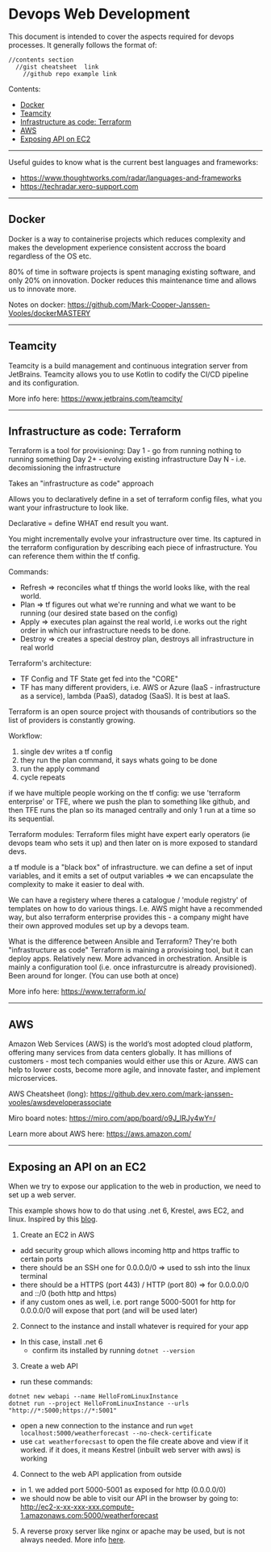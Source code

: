 # Devops Web Development 
This document is intended to cover the aspects required for devops processes. It generally follows the format of:
````
//contents section
  //gist cheatsheet  link
    //github repo example link
````

Contents: 
- [Docker](#docker)
- [Teamcity](#teamcity)
- [Infrastructure as code: Terraform](#terraform)
- [AWS](#aws)
- [Exposing API on EC2](#exposing-an-api-on-an-ec2)

---

Useful guides to know what is the current best languages and frameworks:
- https://www.thoughtworks.com/radar/languages-and-frameworks  
- https://techradar.xero-support.com
​

---
## Docker 
Docker is a way to containerise projects which reduces complexity and makes the development experience consistent accross the board regardless of the OS etc. 

80% of time in software projects is spent managing existing software, and only 20% on innovation. Docker reduces this maintenance time and allows us to innovate more. 

Notes on docker: 
https://github.com/Mark-Cooper-Janssen-Vooles/dockerMASTERY


---
## Teamcity 
Teamcity is a build management and continuous integration server from JetBrains.
Teamcity allows you to use Kotlin to codify the CI/CD pipeline and its configuration. 

More info here: https://www.jetbrains.com/teamcity/


---
## Infrastructure as code: Terraform
Terraform is a tool for provisioning:
Day 1 - go from running nothing to running something 
Day 2+ - evolving existing infrastructure 
Day N - i.e. decomissioning the infrastructure

Takes an "infrastructure as code" approach

Allows you to declaratively define in a set of terraform config files, what you want your infrastructure to look like. 

Declarative = define WHAT end result you want.

You might incrementally evolve your infrastructure over time. 
Its captured in the terraform configuration by describing each piece of infrastructure. You can reference them within the tf config. 

Commands:
- Refresh => reconciles what tf things the world looks like, with the real world. 
- Plan => tf figures out what we're running and what we want to be running (our desired state based on the config) 
- Apply => executes plan against the real world, i.e works out the right order in which our infrastructure needs to be done. 
- Destroy => creates a special destroy plan, destroys all infrastructure in real world


Terraform's architecture:
- TF Config and TF State get fed into the "CORE" 
- TF has many different providers, i.e. AWS or Azure (IaaS - infrastructure as a service), lambda (PaaS), datadog (SaaS). It is best at IaaS.

Terraform is an open source project with thousands of contributiors so the list of providers is constantly growing.

Workflow: 
1. single dev writes a tf config 
2. they run the plan command, it says whats going to be done
3. run the apply command
4. cycle repeats 

if we have multiple people working on the tf config: we use 'terraform enterprise' or TFE, where we push the plan to something like github, and then TFE runs the plan so its managed centrally and only 1 run at a time so its sequential.

Terraform modules: 
Terraform files might have expert early operators (ie devops team who sets it up) and then later on is more exposed to standard devs. 

a tf module is a "black box" of infrastructure. we can define a set of input variables, and it emits a set of output variables => we can encapsulate the complexity to make it easier to deal with.

We can have a registery where theres a catalogue / 'module registry' of templates on how to do various things. I.e. AWS might have a recommended way, but also terraform enterprise provides this - a company might have their own approved modules set up by a devops team. 

What is the difference between Ansible and Terraform? 
They're both "infrastructure as code" 
Terraform is maining a provisioing tool, but it can deploy apps. Relatively new. More advanced in orchestration. 
Ansible is mainly a configuration tool (i.e. once infrasturcutre is already provisioned). Been around for longer.
(You can use both at once)

More info here: https://www.terraform.io/

---
## AWS
Amazon Web Services (AWS) is the world’s most adopted cloud platform, offering many services from data centers globally. It has millions of customers - most tech companies would either use this or Azure. AWS can help to lower costs, become more agile, and innovate faster, and implement microservices.

AWS Cheatsheet (long):
https://github.dev.xero.com/mark-janssen-vooles/awsdeveloperassociate

Miro board notes:
https://miro.com/app/board/o9J_lRJy4wY=/

Learn more about AWS here: 
https://aws.amazon.com/

----

## Exposing an API on an EC2 

When we try to expose our application to the web in production, we need to set up a web server.

This example shows how to do that using .net 6, Krestel, aws EC2, and linux. Inspired by this [blog](https://nodogmablog.bryanhogan.net/2021/12/how-to-run-net-6-kestrel-and-web-api-on-an-aws-ec2-linux-instance/).

1. Create an EC2 in AWS 
  - add security group which allows incoming http and https traffic to certain ports 
  - there should be an SSH one for 0.0.0.0/0 => used to ssh into the linux terminal
  - there should be a HTTPS (port 443) / HTTP (port 80) => for 0.0.0.0/0 and ::/0 (both http and https)
  - if any custom ones as well, i.e. port range 5000-5001 for http for 0.0.0.0/0 will expose that port (and will be used later)
2. Connect to the instance and install whatever is required for your app
  - In this case, install .net 6 
    - confirm its installed by running `dotnet --version`
3. Create a web API
  - run these commands:
  ````
dotnet new webapi --name HelloFromLinuxInstance
dotnet run --project HelloFromLinuxInstance --urls "http://*:5000;https://*:5001"
  ````
  - open a new connection to the instance and run `wget localhost:5000/weatherforecast --no-check-certificate`
  - use `cat weatherforecsast` to open the file create above and view if it worked. if it does, it means Kestrel (inbuilt web server with aws) is working 
4. Connect to the web API application from outside 
  - in 1. we added port 5000-5001 as exposed for http (0.0.0.0/0)
  - we should now be able to visit our API in the browser by going to: http://ec2-x-xx-xxx-xxx.compute-1.amazonaws.com:5000/weatherforecast 
5. A reverse proxy server like nginx or apache may be used, but is not always needed. More info [here](https://learn.microsoft.com/en-us/aspnet/core/fundamentals/servers/kestrel/when-to-use-a-reverse-proxy?view=aspnetcore-6.0). 